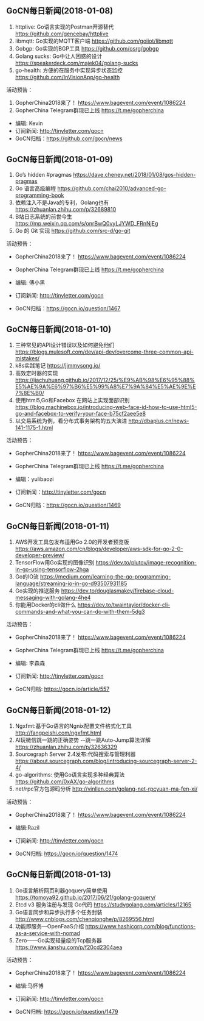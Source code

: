 ## GoCN每日新闻(2018-01-08)

1. httplive: Go语言实现的Postman开源替代 https://github.com/gencebay/httplive
2. libmqtt: Go实现的MQTT客户端 https://github.com/goiiot/libmqtt
3. Gobgp: Go实现的BGP工具 https://github.com/osrg/gobgp
4. Golang sucks: Go中让人困惑的设计 https://speakerdeck.com/majek04/golang-sucks
5. go-health: 方便的在服务中实现异步状态监控 https://github.com/InVisionApp/go-health

活动预告：
1. GopherChina2018来了！ https://www.bagevent.com/event/1086224
2. GopherChina Telegram群现已上线 https://t.me/gopherchina 

* 编辑: Kevin
* 订阅新闻: http://tinyletter.com/gocn
* GoCN归档：https://github.com/gocn/news

## GoCN每日新闻(2018-01-09)

1. Go’s hidden #pragmas https://dave.cheney.net/2018/01/08/gos-hidden-pragmas
2. Go 语言高级编程 https://github.com/chai2010/advanced-go-programming-book
3. 依赖注入不是Java的专利，Golang也有 https://zhuanlan.zhihu.com/p/32689810
4. B站日志系统的前世今生 https://mp.weixin.qq.com/s/onrBwQ0vyLJYWD_FRnNjEg
5. Go 的 Git 实现 https://github.com/src-d/go-git

活动预告：
* GopherChina2018来了！ https://www.bagevent.com/event/1086224
* GopherChina Telegram群现已上线 https://t.me/gopherchina 

* 编辑: 傅小黑
* 订阅新闻: http://tinyletter.com/gocn
* GoCN归档：https://gocn.io/question/1467

## GoCN每日新闻(2018-01-10)

1. 三种常见的API设计错误以及如何避免他们 https://blogs.mulesoft.com/dev/api-dev/overcome-three-common-api-mistakes/
2. k8s实践笔记 https://jimmysong.io/
3. 高效定时器的实现 https://jiachuhuang.github.io/2017/12/25/%E9%AB%98%E6%95%88%E5%AE%9A%E6%97%B6%E5%99%A8%E7%9A%84%E5%AE%9E%E7%8E%B0/
4. 使用html5,Go和Facebox 在网站上实现面部识别 https://blog.machinebox.io/introducing-web-face-id-how-to-use-html5-go-and-facebox-to-verify-your-face-b75cf2aee5e8
5. 以交易系统为例，看分布式事务架构的五大演进 http://dbaplus.cn/news-141-1175-1.html

活动预告：
* GopherChina2018来了！ https://www.bagevent.com/event/1086224
* GopherChina Telegram群现已上线 https://t.me/gopherchina 

* 编辑：yulibaozi
* 订阅新闻：http://tinyletter.com/gocn
* GoCN归档：https://gocn.io/question/1469


## GoCN每日新闻(2018-01-11)

1. AWS开发工具包发布适用Go 2.0的开发者预览版 https://aws.amazon.com/cn/blogs/developer/aws-sdk-for-go-2-0-developer-preview/
2. TensorFlow用Go实现的图像识别 https://dev.to/plutov/image-recognition-in-go-using-tensorflow-2hga
3. Go的IO流 https://medium.com/learning-the-go-programming-language/streaming-io-in-go-d93507931185
4. Go实现的推送服务 https://dev.to/douglasmakey/firebase-cloud-messaging-with-golang-4he4
5. 你能用Docker的cli做什么 https://dev.to/twaintaylor/docker-cli-commands-and-what-you-can-do-with-them-5dg3

活动预告：
* GopherChina2018来了！ https://www.bagevent.com/event/1086224
* GopherChina Telegram群现已上线 https://t.me/gopherchina 

* 编辑: 李森森
* 订阅新闻: http://tinyletter.com/gocn
* GoCN归档: https://gocn.io/article/557



## GoCN每日新闻(2018-01-12)

1. Ngxfmt:基于Go语言的Ngnix配置文件格式化工具 http://fangpeishi.com/ngxfmt.html 
2. AI玩微信跳一跳的正确姿势 --跳一跳Auto-Jump算法详解 https://zhuanlan.zhihu.com/p/32636329 
3. Sourcegraph Server 2.4发布:代码搜索与管理利器 https://about.sourcegraph.com/blog/introducing-sourcegraph-server-2-4/ 
4. go-algorithms: 使用Go语言实现多种经典算法 https://github.com/0xAX/go-algorithms 
5. net/rpc官方包源码分析 http://vinllen.com/golang-net-rpcyuan-ma-fen-xi/ 

活动预告：
* GopherChina2018来了！ https://www.bagevent.com/event/1086224 

* 编辑:Razil
* 订阅新闻: http://tinyletter.com/gocn 
* GoCN归档: https://gocn.io/question/1474 

## GoCN每日新闻(2018-01-13)

1. Go语言解析网页利器goquery简单使用 https://tomoya92.github.io/2017/06/21/golang-goquery/
2. Etcd v3 服务注册与发现 Go代码 https://studygolang.com/articles/12165
3. Go语言同步和异步执行多个任务封装 http://www.cnblogs.com/chenqionghe/p/8269556.html
4. 功能即服务—OpenFaaS介绍 https://www.hashicorp.com/blog/functions-as-a-service-with-nomad
5. Zero——Go实现轻量级的Tcp服务器 https://www.jianshu.com/p/f20cd2304aea

活动预告：
* GopherChina2018来了！ https://www.bagevent.com/event/1086224

* 编辑:马怀博
* 订阅新闻: http://tinyletter.com/gocn
* GoCN归档: https://gocn.io/question/1479



